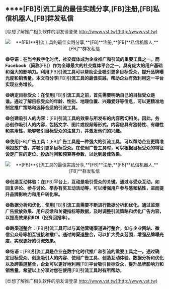 ## ****[FB]**引流工具的最佳实践分享,**[FB]**注册,**[FB]**私信机器人,**[FB]**群发私信**

[😍想了解推广相关软件的朋友请登录 http://www.vst.tw](http://www.vst.tw)

 <center><img src="https://vst.tw/MP4/tuiguang/png/7.png" alt="**[FB]**引流工具的最佳实践分享,**[FB]**注册,**[FB]**私信机器人,**[FB]**群发私信"></center>

**😄导语：在当今数字化时代，社交媒体成为企业推广和引流的重要工具之一。而Facebook（简称**[FB]**）作为全球最大的社交媒体平台之一，具有庞大的用户基础和强大的影响力。利用**[FB]**引流工具可以帮助企业吸引更多目标受众，提升品牌曝光度和销售量。本文将分享**[FB]**引流工具的最佳实践，帮助企业有效利用这一平台实现业务增长。**

**😄确定目标受众：在使用**[FB]**引流工具之前，首先需要明确自己的目标受众是谁。通过了解目标受众的年龄、性别、地理位置、兴趣爱好等信息，可以更精准地制定推广策略和选择合适的引流工具。**

**😄创建吸引人的内容：**[FB]**引流工具的效果与所发布的内容密切相关。因此，务必创作吸引人的内容，包括文字、图片或视频等形式。内容应具有独特性、有趣性和实用性，能够吸引目标受众的注意力，并激发他们的兴趣。**

**😄使用**[FB]**广告工具：**[FB]**广告工具是一种强大的引流工具，可以帮助企业更精准地投放广告，并吸引更多目标受众。在使用广告工具时，可以根据目标受众的特征设定广告的定位、投放时间和预算等参数，以达到最佳效果。**

 <center><img src="https://vst.tw/MP4/tuiguang/png/0.png" alt="**[FB]**引流工具的最佳实践分享,**[FB]**注册,**[FB]**私信机器人,**[FB]**群发私信"></center>

**😄创造互动体验：在**[FB]**平台上，互动是吸引受众的关键。通过与受众互动，如回复评论、参与讨论、举办有奖互动活动等，可以增强用户参与感和粘性，进而提升品牌影响力和用户转化率。**

**😄数据分析和优化：使用**[FB]**引流工具需要不断进行数据分析和优化。通过监测广告投放效果、用户反馈和关键指标等数据，及时调整引流策略和优化广告内容，以提高效果和ROI（投资回报率）。**

**😄跨渠道整合：**[FB]**引流工具可以与其他营销渠道进行整合，如与企业网站、微信公众号等相互链接和推广。通过跨渠道整合，可以扩大受众范围，增强品牌曝光度，实现更好的引流效果。**

**😄结语：**[FB]**引流工具是企业在数字化时代推广和引流的重要工具之一。通过确定目标受众、创造吸引人的内容、使用广告工具、创造互动体验、数据分析和优化以及跨渠道整合，企业可以更好地利用**[FB]**平台吸引目标受众，提升品牌影响力和销售量。希望以上分享对您在使用**[FB]**引流工具时有所帮助。**

[😍想了解推广相关软件的朋友请登录 http://www.vst.tw](http://www.vst.tw)



